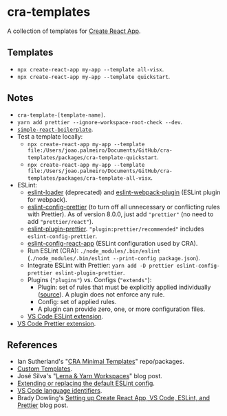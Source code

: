 # cra-templates

A collection of templates for [Create React App](https://create-react-app.dev/).

## Templates

- `npx create-react-app my-app --template all-visx`.
- `npx create-react-app my-app --template quickstart`.

## Notes

- `cra-template-[template-name]`.
- `yarn add prettier --ignore-workspace-root-check --dev`.
- [`simple-react-boilerplate`](https://github.com/joaopalmeiro/simple-react-boilerplate).
- Test a template locally:
  - `npx create-react-app my-app --template file:/Users/joao.palmeiro/Documents/GitHub/cra-templates/packages/cra-template-quickstart`.
  - `npx create-react-app my-app --template file:/Users/joao.palmeiro/Documents/GitHub/cra-templates/packages/cra-template-all-visx`.
- ESLint:
  - [eslint-loader](https://www.npmjs.com/package/eslint-loader) (deprecated) and [eslint-webpack-plugin](https://www.npmjs.com/package/eslint-webpack-plugin) (ESLint plugin for webpack).
  - [eslint-config-prettier](https://github.com/prettier/eslint-config-prettier) (to turn off all unnecessary or conflicting rules with Prettier). As of version 8.0.0, just add `"prettier"` (no need to add `"prettier/react"`).
  - [eslint-plugin-prettier](https://github.com/prettier/eslint-plugin-prettier). `"plugin:prettier/recommended"` includes `eslint-config-prettier`.
  - [eslint-config-react-app](https://github.com/facebook/create-react-app/tree/master/packages/eslint-config-react-app) (ESLint configuration used by CRA).
  - Run ESLint (CRA): `./node_modules/.bin/eslint` (`./node_modules/.bin/eslint --print-config package.json`).
  - Integrate ESLint with Prettier: `yarn add -D prettier eslint-config-prettier eslint-plugin-prettier`.
  - Plugins (`"plugins"`) vs. Configs (`"extends"`):
    - Plugin: set of rules that must be explicitly applied individually ([source](https://stackoverflow.com/a/54522973)). A plugin does not enforce any rule.
    - Config: set of applied rules.
    - A plugin can provide zero, one, or more configuration files.
  - [VS Code ESLint extension](https://marketplace.visualstudio.com/items?itemName=dbaeumer.vscode-eslint).
- [VS Code Prettier extension](https://marketplace.visualstudio.com/items?itemName=esbenp.prettier-vscode).

## References

- Ian Sutherland's "[CRA Minimal Templates](https://github.com/iansu/cra-minimal-templates)" repo/packages.
- [Custom Templates](https://create-react-app.dev/docs/custom-templates/).
- José Silva's "[Lerna & Yarn Workspaces](https://mytechblog.io/lerna-yarn-workspaces)" blog post.
- [Extending or replacing the default ESLint config](https://create-react-app.dev/docs/setting-up-your-editor#extending-or-replacing-the-default-eslint-config).
- [VS Code language identifiers](https://code.visualstudio.com/docs/languages/identifiers).
- Brady Dowling's [Setting up Create React App, VS Code, ESLint, and Prettier](https://readwriteexercise.com/posts/setting-up-create-react-app-vs-code-eslint-prettier/) blog post.
